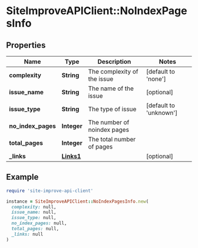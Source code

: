 # SiteImproveAPIClient::NoIndexPagesInfo

## Properties

| Name | Type | Description | Notes |
| ---- | ---- | ----------- | ----- |
| **complexity** | **String** | The complexity of the issue | [default to &#39;none&#39;] |
| **issue_name** | **String** | The name of the issue | [optional] |
| **issue_type** | **String** | The type of issue | [default to &#39;unknown&#39;] |
| **no_index_pages** | **Integer** | The number of noindex pages |  |
| **total_pages** | **Integer** | The total number of pages |  |
| **_links** | [**Links1**](Links1.md) |  | [optional] |

## Example

```ruby
require 'site-improve-api-client'

instance = SiteImproveAPIClient::NoIndexPagesInfo.new(
  complexity: null,
  issue_name: null,
  issue_type: null,
  no_index_pages: null,
  total_pages: null,
  _links: null
)
```


